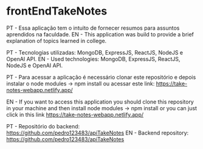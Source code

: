 # frontEndTakeNotes
PT - Essa aplicação tem o intuito de fornecer resumos para assuntos aprendidos na faculdade.
EN - This application was build to provide a brief explanation of topics learned in college.

PT - Tecnologias utilizadas: MongoDB, ExpressJS, ReactJS, NodeJS e OpenAI API.
EN - Used technologies: MongoDB, ExpressJS, ReactJS, NodeJS e OpenAI API.

PT - Para acessar a aplicação é necessário clonar este repositório e depois instalar o node modules -> npm install ou acessar este link: https://take-notes-webapp.netlify.app/

EN - If you want to access this application you should clone this repository in your machine and then install node modules -> npm install or you can just click in this link https://take-notes-webapp.netlify.app/

PT - Repositório do backend: https://github.com/pedro123483/apiTakeNotes
EN - Backend repository: https://github.com/pedro123483/apiTakeNotes
